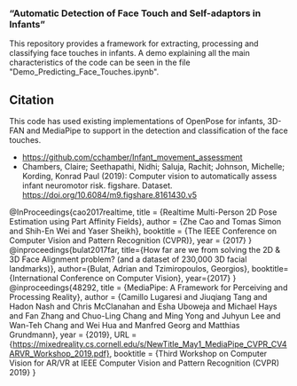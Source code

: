 ### “Automatic Detection of Face Touch and Self-adaptors in Infants”
This repository provides a framework for extracting, processing and classifying face touches in infants.
A demo explaining all the main characteristics of the code can be seen in the file "Demo_Predicting_Face_Touches.ipynb".

## Citation
This code has used existing implementations of OpenPose for infants, 3D-FAN and MediaPipe to support in the detection and classification of the face touches.    

- https://github.com/cchamber/Infant_movement_assessment
- Chambers, Claire; Seethapathi, Nidhi; Saluja, Rachit; Johnson, Michelle; Kording, Konrad Paul (2019): Computer vision to automatically assess infant neuromotor risk. figshare. Dataset. https://doi.org/10.6084/m9.figshare.8161430.v5 

@InProceedings{cao2017realtime,
	title = {Realtime Multi-Person 2D Pose Estimation using Part Affinity Fields},
	author = {Zhe Cao and Tomas Simon and Shih-En Wei and Yaser Sheikh},
	booktitle = {The IEEE Conference on Computer Vision and Pattern Recognition (CVPR)},
	year = {2017}
}
@inproceedings{bulat2017far,
	title={How far are we from solving the 2D \& 3D Face Alignment problem? (and a dataset of 230,000 3D facial landmarks)},
	author={Bulat, Adrian and Tzimiropoulos, Georgios},
	booktitle={International Conference on Computer Vision},
	year={2017}
}
@inproceedings{48292,
	title	= {MediaPipe: A Framework for Perceiving and Processing Reality},
	author	= {Camillo Lugaresi and Jiuqiang Tang and Hadon Nash and Chris McClanahan and Esha Uboweja and Michael Hays and Fan Zhang and Chuo-Ling Chang and Ming Yong and Juhyun Lee and Wan-Teh Chang and Wei Hua and Manfred Georg and Matthias Grundmann},
	year	= {2019},
	URL	= {https://mixedreality.cs.cornell.edu/s/NewTitle_May1_MediaPipe_CVPR_CV4ARVR_Workshop_2019.pdf},
	booktitle	= {Third Workshop on Computer Vision for AR/VR at IEEE Computer Vision and Pattern Recognition (CVPR) 2019}
}

